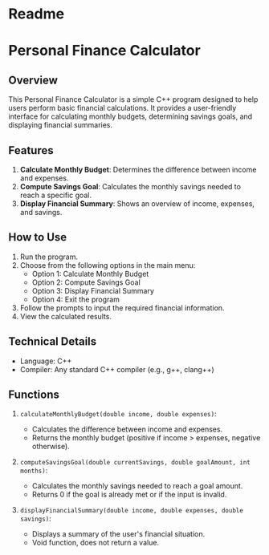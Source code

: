 # Readme

# Personal Finance Calculator

## Overview
This Personal Finance Calculator is a simple C++ program designed to help users perform basic financial calculations. It provides a user-friendly interface for calculating monthly budgets, determining savings goals, and displaying financial summaries.

## Features
1. **Calculate Monthly Budget**: Determines the difference between income and expenses.
2. **Compute Savings Goal**: Calculates the monthly savings needed to reach a specific goal.
3. **Display Financial Summary**: Shows an overview of income, expenses, and savings.

## How to Use
1. Run the program.
2. Choose from the following options in the main menu:
   - Option 1: Calculate Monthly Budget
   - Option 2: Compute Savings Goal
   - Option 3: Display Financial Summary
   - Option 4: Exit the program
3. Follow the prompts to input the required financial information.
4. View the calculated results.

## Technical Details
- Language: C++
- Compiler: Any standard C++ compiler (e.g., g++, clang++)

## Functions
1. `calculateMonthlyBudget(double income, double expenses)`: 
   - Calculates the difference between income and expenses.
   - Returns the monthly budget (positive if income > expenses, negative otherwise).

2. `computeSavingsGoal(double currentSavings, double goalAmount, int months)`:
   - Calculates the monthly savings needed to reach a goal amount.
   - Returns 0 if the goal is already met or if the input is invalid.

3. `displayFinancialSummary(double income, double expenses, double savings)`:
   - Displays a summary of the user's financial situation.
   - Void function, does not return a value.

